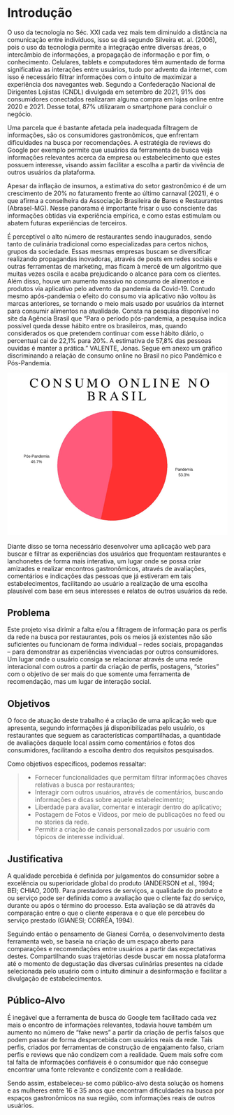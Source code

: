# Introdução

O uso da tecnologia no Séc. XXI cada vez mais tem diminuído a distância na comunicação entre indivíduos, isso se dá segundo Silveira et. al. (2006), pois o uso da tecnologia permite a integração entre diversas áreas, o intercâmbio de informações, a propagação de informação e por fim, o conhecimento. Celulares, tablets e computadores têm aumentado de forma significativa as interações entre usuários, tudo por advento da internet, com isso é necessário filtrar informações com o intuito de maximizar a experiência dos navegantes web. Segundo a Confederação Nacional de Dirigentes Lojistas (CNDL) divulgada em setembro de 2021, 91% dos consumidores conectados realizaram alguma compra em lojas online entre 2020 e 2021. Desse total, 87% utilizaram o smartphone para concluir o negócio. 

Uma parcela que é bastante afetada pela inadequada filtragem de informações, são os consumidores gastronômicos, que enfrentam dificuldades na busca por recomendações. A estratégia de reviews do Google por exemplo permite que usuários da ferramenta de busca veja informações relevantes acerca da empresa ou estabelecimento que estes possuem interesse, visando assim facilitar a escolha a partir da vivência de outros usuários da plataforma.

Apesar da inflação de insumos, a estimativa do setor gastronômico é de um crescimento de 20% no faturamento frente ao último carnaval (2021), é o que afirma a conselheira da Associação Brasileira de Bares e Restaurantes (Abrasel-MG). Nesse panorama é importante frisar o uso consciente das informações obtidas via experiência empírica, e como estas estimulam ou abatem futuras experiências de terceiros. 

É perceptível o alto número de restaurantes sendo inaugurados, sendo tanto de culinária tradicional como especializadas para certos nichos, grupos da sociedade. Essas mesmas empresas buscam se diversificar realizando propagandas inovadoras, através de posts em redes sociais e outras ferramentas de marketing, mas ficam à mercê de um algoritmo que muitas vezes oscila e acaba prejudicando o alcance para com os clientes.
Além disso, houve um aumento massivo no consumo de alimentos e produtos via aplicativo pelo advento da pandemia da Covid-19. Contudo mesmo após-pandemia o efeito do consumo via aplicativo não voltou às marcas anteriores, se tornando o meio mais usado por usuários da internet para consumir alimentos na atualidade. Consta na pesquisa disponível no site da Agência Brasil que “Para o período pós-pandemia, a pesquisa indica possível queda desse hábito entre os brasileiros, mas, quando considerados os que pretendem continuar com esse hábito diário, o percentual cai de 22,1% para 20%. A estimativa de 57,8% das pessoas ouvidas é manter a prática.” VALENTE, Jonas. Segue em anexo um gráfico discriminando a relação de consumo online no Brasil no pico Pandêmico e Pós-Pandemia.

![Gráfico de consulto](img/consumo.png)

Diante disso se torna necessário desenvolver uma aplicação web para buscar e filtrar as experiências dos usuários que frequentam restaurantes e lanchonetes de forma mais interativa, um lugar onde se possa criar amizades e realizar encontros gastronômicos, através de avaliações, comentários e indicações das pessoas que já estiveram em tais estabelecimentos, facilitando ao usuário a realização de uma escolha plausível com base em seus interesses e relatos de outros usuários da rede. 


## Problema
Este projeto visa dirimir a falta e/ou a filtragem de informação para os perfis da rede na busca por restaurantes, pois os meios já existentes não são suficientes ou funcionam de forma individual – redes sociais, propagandas – para demonstrar as experiências vivenciadas por outros consumidores. Um lugar onde o usuário consiga se relacionar através de uma rede interacional com outros a partir da criação de perfis, postagens, “stories” com o objetivo de ser mais do que somente uma ferramenta de recomendação, mas um lugar de interação social.

## Objetivos

O foco de atuação deste trabalho é a criação de uma aplicação web que apresenta, segundo informações já disponibilizadas pelo usuário, os restaurantes que seguem as características compartilhadas, a quantidade de avaliações daquele local assim como comentários e fotos dos consumidores, facilitando a escolha dentro dos requisitos pesquisados.

Como objetivos específicos, podemos ressaltar:
 
> - Fornecer funcionalidades que permitam filtrar informações chaves relativas a busca por restaurantes;
> - Interagir com outros usuários, através de comentários, buscando informações e dicas sobre aquele estabelecimento;
> - Liberdade para avaliar, comentar e interagir dentro do aplicativo;
> - Postagem de Fotos e Vídeos, por meio de publicações no feed ou no stories da rede. 
> - Permitir a criação de canais personalizados por usuário com tópicos de interesse individual.


## Justificativa

A qualidade percebida é definida por julgamentos do consumidor sobre a excelência ou superioridade global do produto (ANDERSON et al., 1994; BEI; CHIAO, 2001). Para prestadores de serviços, a qualidade do produto e ou serviço pode ser definida como a avaliação que o cliente faz do serviço, durante ou após o término do processo. Esta avaliação se dá através da comparação entre o que o cliente esperava e o que ele percebeu do serviço prestado (GIANESI; CORRÊA, 1994).

Seguindo então o pensamento de Gianesi Corrêa, o desenvolvimento desta ferramenta web, se baseia na criação de um espaço aberto para comparações e recomendações entre usuários a partir das expectativas destes. Compartilhando suas trajetórias desde buscar em nossa plataforma até o momento de degustação  das diversas culinárias presentes na cidade selecionada pelo usuário com o intuito diminuir a desinformação e facilitar a divulgação de estabelecimentos. 

## Público-Alvo

É inegável que a ferramenta de busca do Google tem facilitado cada vez mais o encontro de informações relevantes, todavia houve também um aumento no número de “fake news” a partir da criação de perfis falsos que podem passar de forma despercebida com usuários reais da rede. Tais perfis, criados por ferramentas de construção de engajamento falso, criam perfis e reviews que não condizem com a realidade. Quem mais sofre com tal falta de informações confiáveis é o consumidor que não consegue encontrar uma fonte relevante e condizente com a realidade. 

Sendo assim, estabeleceu-se como público-alvo desta solução os homens e as mulheres entre 16 e 35 anos que encontram dificuldades na busca por espaços gastronômicos na sua região, com informações reais de outros usuários. 